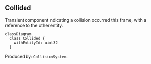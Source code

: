 ## Collided

Transient component indicating a collision occurred this frame, with a reference to the other entity.

```mermaid
classDiagram
  class Collided {
    withEntityId: uint32
  }
```

Produced by: `CollisionSystem`.


